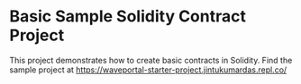 # Basic Sample Solidity Contract Project

This project demonstrates how to create basic contracts in Solidity.
Find the sample project at https://waveportal-starter-project.jintukumardas.repl.co/
